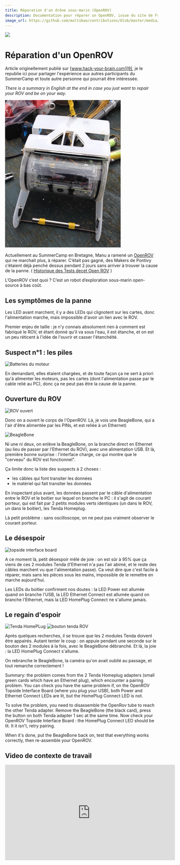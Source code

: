 ```yaml
---
title: Réparation d'un drône sous-marin (OpenROV)
description: Documentation pour réparer un OpenROV, issue du site de François (hack-your-brain.com) en explications et images.
image_url: https://github.com/multibao/contributions/blob/master/media/ROV-complet-face-meta.jpg?raw=true
---
```


![](https://framapic.org/0otFGnFrkbfa/IPdydbDnXxIX)

# Réparation d'un OpenROV

Article originellement publié sur [www.hack-your-brain.com][9], je le republie ici pour partager l'expérience aux autres participants du SummerCamp et toute autre personne qui pourrait être intéressée.

_There is a summary in English at the end in case you just want to repair your ROV and be on your way._

![Face avant du ROV][1] 

Actuellement au SummerCamp en Bretagne, Manu a ramené un [OpenROV][2] qui ne marchait plus, à réparer.
C’était pas gagné, des Makers de Pontivy c’étaient déjà penché dessus pendant 2 jours sans arriver à trouver la cause de la panne. ( [Historique des Tests decet Open ROV](https://explore.hackpad.com/OceanisOpen-Tests-et-amlioration-de-lOpenROV-Explore-p4Y4dhu0uVt) )

L’OpenROV c’est quoi ? C’est un robot d’exploration sous-marin open-source à bas coût.

## Les symptômes de la panne 

Les LED avant marchent, il y a des LEDs qui clignotent sur les cartes, donc l'alimentation marche, mais impossible d'avoir un lien avec le ROV. 

Premier enjeu de taille : je n'y connais absolument rien à comment est fabriqué le ROV, et étant donné qu'il va sous l'eau, il est étanche, et on est un peu réticent à l'idée de l'ouvrir et casser l'étanchéité. 

## Suspect n°1 : les piles 

![Batteries du moteur](https://github.com/LeBiome/camps/blob/master/indie_camp_kerbors_2016/reparation_openrov/batteries-moteurs.jpg)

En demandant, elles étaient chargées, et de toute façon ça ne sert à priori qu'à alimenter les moteurs, pas les cartes (dont l'alimentation passe par le cable relié au PC), donc ça ne peut pas être la cause de la panne. 

## Ouverture du ROV 

![ROV ouvert](https://github.com/LeBiome/camps/blob/master/indie_camp_kerbors_2016/reparation_openrov/tube-ouvert.jpg)

Donc on a ouvert le corps de l'OpenROV. Là, je vois une BeagleBone, qui a l'air d'être alimentée par les PINs, et est reliée à un Ethernet)

![BeagleBone](https://github.com/LeBiome/camps/blob/master/indie_camp_kerbors_2016/reparation_openrov/beaglebone.jpg)

Ni une ni deux, on enlève la BeagleBone, on la branche direct en Ethernet (au lieu de passer par l'Ethernet du ROV), avec une alimentation USB. Et là, première bonne surprise : l'interface charge, ce qui montre que le "cerveau" du ROV est fonctionnel". 

Ça limite donc la liste des suspects à 2 choses : 
* les câbles qui font transiter les données 
* le matériel qui fait transiter les données 

En inspectant plus avant, les données passent par le câble d'alimentation entre le ROV et le boitier sur lequel on branche le PC : il s'agit de courant porteur, qui est fait par 2 petits modules verts identiques (un dans le ROV, un dans le boitier), les Tenda Homeplug. 

Là petit problème : sans oscilloscope, on ne peut pas vraiment observer le courant porteur. 

## Le désespoir 

![topside interface board](https://github.com/LeBiome/camps/blob/master/indie_camp_kerbors_2016/reparation_openrov/topside-interface-board.jpg)

A ce moment là, petit désespoir mêlé de joie : on est sûr à 95% que ça viens de ces 2 modules Tenda (l'Ethernet n'a pas l'air abimé, et le reste des câbles marchent vu que l'alimentation passe). Ca veut dire que c'est facile à réparer, mais sans les pièces sous les mains, impossible de le remettre en marche aujourd'hui. 

Les LEDs du boitier confirment nos doutes : la LED Power est allumée quand on branche l'USB, la LED Ethernet Connect est allumée quand on branche l'Ethernet, mais la LED HomePlug Connect ne s'allume jamais. 

## Le regain d'espoir 

![Tenda HomePLug](https://github.com/LeBiome/camps/blob/master/indie_camp_kerbors_2016/reparation_openrov/Tenda-HomePlug.jpg)
![bouton tenda ROV](https://github.com/LeBiome/camps/blob/master/indie_camp_kerbors_2016/reparation_openrov/bouton-tenda-ROV.jpg)

Après quelques recherches, il se trouve que les 2 modules Tenda doivent être appairés. Autant tenter le coup : on appuie pendant une seconde sur le bouton des 2 modules à la fois, avec le BeagleBone débranché. Et là, la joie : la LED HomePlug Connect s'allume. 

On rebranche le BeagleBone, la caméra qu'on avait oublié au passage, et tout remarche correctement ! 

Summary: the problem comes from the 2 Tenda Homeplug adapters (small green cards which have an Ethernet plug), which encounter a pairing problem. You can check you have the same problem if, on the OpenROV Topside Interface Board (where you plug your USB), both Power and Ethernet Connect LEDs are lit, but the HomePlug Connect LED is not. 

To solve the problem, you need to disassemble the OpenRov tube to reach the other Tenda adapter. Remove the BeagleBone (the black card), press the button on both Tenda adapter 1 sec at the same time. Now check your OpenROV Topside Interface Board : the HomePlug Connect LED should be lit. It it isn't, retry pairing. 

When it's done, put the BeagleBone back on, test that everything works correctly, then re-assemble your OpenROV.

[1]: reparation_openrov/ROV-complet-face.jpg
[2]: http://www.openrov.com/
[3]: reparation_openrov/batteries-moteurs.jpg
[4]: reparation_openrov/tube-ouvert.jpg
[5]: reparation_openrov/beaglebone.jpg
[6]: reparation_openrov/topside-interface-board.jpg
[7]: reparation_openrov/Tenda-HomePlug.jpg
[8]: reparation_openrov/bouton-tenda-ROV.jpg
[9]: http://www.hack-your-brain.com/reparation-dun-openrov/

## Video de contexte de travail

<iframe width="560" height="315" src="https://www.youtube.com/embed/V_wXdLakOAg" frameborder="0" allowfullscreen></iframe>
